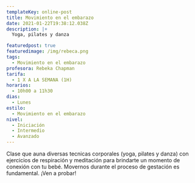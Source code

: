 ```yaml
---
templateKey: online-post
title: Movimiento en el embarazo
date: 2021-01-22T19:38:12.038Z
description: |+
  Yoga, pilates y danza

featuredpost: true
featuredimage: /img/rebeca.png
tags:
  - Movimiento en el embarazo
profesora: Rebeka Chapman
tarifa:
  - 1 X A LA SEMANA (1H)
horarios:
  - 10h00 a 11h30
dias:
  - Lunes
estilo:
  - Movimiento en el embarazo
nivel:
  - Iniciación
  - Intermedio
  - Avanzado
---
```

Clase que auna diversas tecnicas corporales (yoga, pilates y danza) con ejercicios de respiración y meditación para brindarte un momento de conexión con tu bebé.
Movernos durante el proceso de gestación es fundamental.
¡Ven a probar!